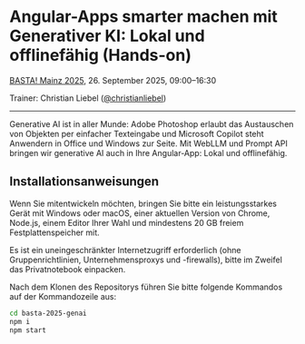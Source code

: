 # Angular-Apps smarter machen mit Generativer KI: Lokal und offlinefähig (Hands-on)

[BASTA! Mainz 2025](https://basta.net/mainz/), 26. September 2025, 09:00–16:30

Trainer: Christian Liebel ([@christianliebel](https://x.com/christianliebel))

---

Generative AI ist in aller Munde: Adobe Photoshop erlaubt das Austauschen von Objekten per einfacher Texteingabe und Microsoft Copilot steht Anwendern in Office und Windows zur Seite. Mit WebLLM und Prompt API bringen wir generative AI auch in Ihre Angular-App: Lokal und offlinefähig.

## Installationsanweisungen

Wenn Sie mitentwickeln möchten, bringen Sie bitte ein leistungsstarkes Gerät mit Windows oder macOS, einer aktuellen Version von Chrome, Node.js, einem Editor Ihrer Wahl und mindestens 20 GB freiem Festplattenspeicher mit.

Es ist ein uneingeschränkter Internetzugriff erforderlich (ohne Gruppenrichtlinien, Unternehmensproxys und -firewalls), bitte im Zweifel das Privatnotebook einpacken.

Nach dem Klonen des Repositorys führen Sie bitte folgende Kommandos auf der Kommandozeile aus:

```sh
cd basta-2025-genai
npm i
npm start
```
